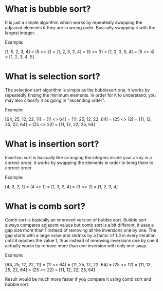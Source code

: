 # What is bubble sort?

It is just a simple algorithm which works by repeatedly swapping the adjacent elements if they are in wrong order. Basically swapping it with the largest integer.

Example:

[1, 5, 2, 3, 4] = (5 <> 2) = [1, 2, 5, 3, 4] = (5 <> 3) = [1, 2, 3, 5, 4] = (5 <> 4) = [1, 2, 3, 4, 5]

# What is selection sort?

The selection sort algorithm is simple as the bubblesort one, it works by repeatedly finding the minimum elements. In order for it to understand, you may also classify it as going in "ascending order".

Example:

[64, 25, 12, 22, 11] = (11 <> 64) = [11, 25, 12, 22, 64] = (25 <> 12) = [11, 12, 25, 22, 64] = (25 <> 22) = [11, 12, 22, 25, 64]

# What is insertion sort?

Insertion sort is basically like arranging the integers inside your array in a correct order, it works by swapping the elements in order to bring them to correct order.

Example:

[4, 3, 2, 1] = (4 <> 1) = [1, 3, 2, 4] = (3 <> 2) = [1, 2, 3, 4]

# What is comb sort?

Comb sort is basically an improved version of bubble sort. Bubble sort always compares adjacent values but comb sort is a bit different, it uses a gap size more than 1 instead of removing all the inversions one by one. The gap starts with a large value and shrinks by a factor of 1.3 in every iteration until it reaches the value 1, thus instead of removing inversions one by one it actually works by remove more than one inversion with only one swap.

Example:

[64, 25, 12, 22, 11] = (11 <> 64) = [11, 25, 12, 22, 64] = (25 <> 12) = [11, 12, 25, 22, 64] = (25 <> 22) = [11, 12, 22, 25, 64]

Result would be much more faster if you compare it using comb sort and bubble sort.
